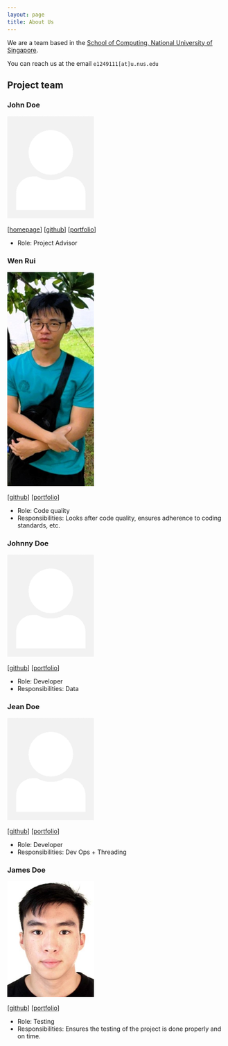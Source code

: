 ```yaml
---
layout: page
title: About Us
---
```


We are a team based in the [School of Computing, National University of Singapore](https://www.comp.nus.edu.sg).

You can reach us at the email `e1249111[at]u.nus.edu`

## Project team

### John Doe

<img src="images/johndoe.png" width="200px">

[[homepage](http://www.comp.nus.edu.sg/~damithch)]
[[github](https://github.com/johndoe)]
[[portfolio](team/johndoe.md)]

- Role: Project Advisor

### Wen Rui

<img src="images/currynia.png" width="200px">

[[github](http://github.com/currynia)]
[[portfolio](team/currynia.md)]

- Role: Code quality
- Responsibilities: Looks after code quality, ensures adherence to coding standards, etc.

### Johnny Doe

<img src="images/johndoe.png" width="200px">

[[github](http://github.com/johndoe)] [[portfolio](team/johndoe.md)]

- Role: Developer
- Responsibilities: Data

### Jean Doe

<img src="images/johndoe.png" width="200px">

[[github](http://github.com/johndoe)]
[[portfolio](team/johndoe.md)]

- Role: Developer
- Responsibilities: Dev Ops + Threading

### James Doe

<img src="images/incogdino.png" width="200px">

[[github](http://github.com/incogdino)]
[[portfolio](team/incogdino.md)]

* Role: Testing
* Responsibilities: Ensures the testing of the project is done properly and on time.

